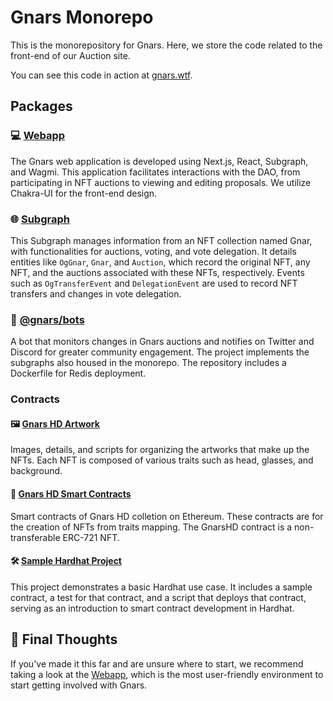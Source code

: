 # Gnars Monorepo

This is the monorepository for Gnars. Here, we store the code related to the front-end of our Auction site.

You can see this code in action at [gnars.wtf](https://www.gnars.wtf/).

## Packages

### 💻 [Webapp](https://github.com/gnars-dao/gnars-frontend/tree/main/packages/webapp)

The Gnars web application is developed using Next.js, React, Subgraph, and Wagmi. This application facilitates interactions with the DAO, from participating in NFT auctions to viewing and editing proposals. We utilize Chakra-UI for the front-end design.

### 🌐 [Subgraph](https://github.com/gnars-dao/gnars-frontend/tree/main/packages/subgraph)

This Subgraph manages information from an NFT collection named Gnar, with functionalities for auctions, voting, and vote delegation. It details entities like `OgGnar`, `Gnar`, and `Auction`, which record the original NFT, any NFT, and the auctions associated with these NFTs, respectively. Events such as `OgTransferEvent` and `DelegationEvent` are used to record NFT transfers and changes in vote delegation.

### 🤖 [@gnars/bots](https://github.com/gnars-dao/gnars-frontend/tree/main/packages/bots)

A bot that monitors changes in Gnars auctions and notifies on Twitter and Discord for greater community engagement. The project implements the subgraphs also housed in the monorepo. The repository includes a Dockerfile for Redis deployment.

### Contracts

#### 🖼️ [Gnars HD Artwork](https://github.com/gnars-dao/gnars-frontend/tree/main/packages/gnars-hd/artwork)

Images, details, and scripts for organizing the artworks that make up the NFTs. Each NFT is composed of various traits such as head, glasses, and background.

#### 📄 [Gnars HD Smart Contracts](https://github.com/gnars-dao/gnars-frontend/tree/main/packages/gnars-hd/contract)

Smart contracts of Gnars HD colletion on Ethereum. These contracts are for the creation of NFTs from traits mapping. The GnarsHD contract is a non-transferable ERC-721 NFT.

#### 🛠️ [Sample Hardhat Project](https://github.com/gnars-dao/gnars-frontend/tree/main/packages/gnars-contracts)

This project demonstrates a basic Hardhat use case. It includes a sample contract, a test for that contract, and a script that deploys that contract, serving as an introduction to smart contract development in Hardhat.

## 💭 Final Thoughts

If you've made it this far and are unsure where to start, we recommend taking a look at the [Webapp](https://github.com/gnars-dao/gnars-frontend/tree/main/packages/webapp), which is the most user-friendly environment to start getting involved with Gnars.